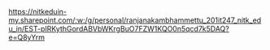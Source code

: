 https://nitkeduin-my.sharepoint.com/:w:/g/personal/ranjanakambhammettu_201it247_nitk_edu_in/EST-pIRKythGordABVbWKrgBuO7FZW1KQO0n5qcd7k5DAQ?e=Q8yYrm
